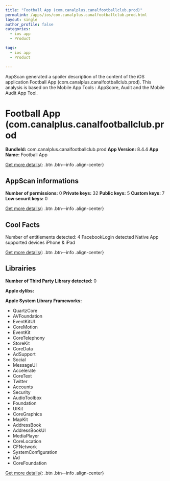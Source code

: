```yaml
---
title: "Football App (com.canalplus.canalfootballclub.prod)"
permalink: /apps/ios/com.canalplus.canalfootballclub.prod.html
layout: single
author_profile: false
categories: 
  - ios app 
  - Product 

tags: 
  - ios app 
  - Product 

---
```

AppScan generated a spoiler description of the content of the iOS application Football App (com.canalplus.canalfootballclub.prod). This analysis is based on the Mobile App Tools : AppScore, Audit and the Mobile Audit App Tool.

# Football App (com.canalplus.canalfootballclub.prod

**BundleId:** com.canalplus.canalfootballclub.prod
**App Version:** 8.4.4
**App Name:** Football App


[Get more details](/pricing.html){: .btn .btn--info .align-center}  
  
## AppScan informations 

**Number of permissions:** 0
**Private keys:** 32
**Public keys:** 5
**Custom keys:** 7
**Low securit keys:** 0
  
[Get more details](/pricing.html){: .btn .btn--info .align-center}

## Cool Facts

Number of entitlements detected: 4
FacebookLogin detected
Native App
supported devices iPhone & iPad
  
[Get more details](/pricing.html){: .btn .btn--info .align-center}

## Librairies 
**Number of Third Party Library detected:** 0

**Apple dylibs:**


**Apple System Library Frameworks:**
- QuartzCore
- AVFoundation
- EventKitUI
- CoreMotion
- EventKit
- CoreTelephony
- StoreKit
- CoreData
- AdSupport
- Social
- MessageUI
- Accelerate
- CoreText
- Twitter
- Accounts
- Security
- AudioToolbox
- Foundation
- UIKit
- CoreGraphics
- MapKit
- AddressBook
- AddressBookUI
- MediaPlayer
- CoreLocation
- CFNetwork
- SystemConfiguration
- iAd
- CoreFoundation


  
[Get more details](/pricing.html){: .btn .btn--info .align-center}

